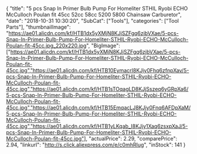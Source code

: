 {
	"title": "5 pcs Snap In Primer Bulb Pump For Homeliter STHIL Ryobi ECHO McCulloch Poulan fit 45cc 52cc 58cc 5200 5800 Chainsaw Carburetor",
	"date": "2018-10-31 10:30:20",
	"SubCat": ["Tools"],
	"categories": ["Tool Parts"],
	"thumbnailImage": "https://ae01.alicdn.com/kf/HTB1dx5yXMjN8KJjSZFgq6zjbVXae/5-pcs-Snap-In-Primer-Bulb-Pump-For-Homeliter-STHIL-Ryobi-ECHO-McCulloch-Poulan-fit-45cc.jpg_220x220.jpg",
	"BigImage": ["https://ae01.alicdn.com/kf/HTB1dx5yXMjN8KJjSZFgq6zjbVXae/5-pcs-Snap-In-Primer-Bulb-Pump-For-Homeliter-STHIL-Ryobi-ECHO-McCulloch-Poulan-fit-45cc.jpg","https://ae01.alicdn.com/kf/HTB10EymacrI8KJjy0Fhq6zfnpXav/5-pcs-Snap-In-Primer-Bulb-Pump-For-Homeliter-STHIL-Ryobi-ECHO-McCulloch-Poulan-fit-45cc.jpg","https://ae01.alicdn.com/kf/HTB1sTOqagLD8KJjSszeq6yGRpXa6/5-pcs-Snap-In-Primer-Bulb-Pump-For-Homeliter-STHIL-Ryobi-ECHO-McCulloch-Poulan-fit-45cc.jpg","https://ae01.alicdn.com/kf/HTB15EmqacLJ8KJjy0Fnq6AFDpXaM/5-pcs-Snap-In-Primer-Bulb-Pump-For-Homeliter-STHIL-Ryobi-ECHO-McCulloch-Poulan-fit-45cc.jpg","https://ae01.alicdn.com/kf/HTB1yLKqab_I8KJjy1Xaq6zsxpXaJ/5-pcs-Snap-In-Primer-Bulb-Pump-For-Homeliter-STHIL-Ryobi-ECHO-McCulloch-Poulan-fit-45cc.jpg"],
	"actualPrice": 2.29,
	"comparePrice": 2.94,
	"linkurl": "http://s.click.aliexpress.com/e/c0mhRIug",
	"inStock": 141
}
